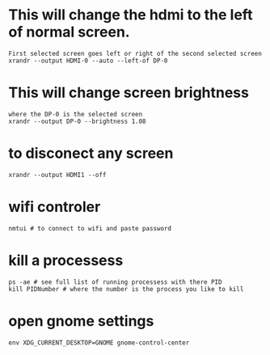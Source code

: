# This will change the hdmi to the left of normal screen. 
	First selected screen goes left or right of the second selected screen
	xrandr --output HDMI-0 --auto --left-of DP-0

# This will change screen brightness
	where the DP-0 is the selected screen
	xrandr --output DP-0 --brightness 1.08

# to disconect any screen
	xrandr --output HDMI1 --off

# wifi controler
	nmtui # to connect to wifi and paste password

# kill a processess
	ps -ae # see full list of running processess with there PID
	kill PIDNumber # where the number is the process you like to kill

# open gnome settings
	env XDG_CURRENT_DESKTOP=GNOME gnome-control-center
